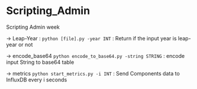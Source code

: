 # Scripting_Admin
Scripting Admin week

-> Leap-Year : `python [file].py -year INT` : Return if the input year is leap-year or not

-> encode_base64 `python encode_to_base64.py -string STRING` : encode input String to base64 table

-> metrics `python start_metrics.py -i INT` : Send Components data to InfluxDB every i seconds